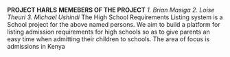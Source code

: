 **PROJECT HARLS**
**MEMEBERS OF THE PROJECT**
_1. Brian Masiga
_2. Loise Theuri
_3. Michael Ushindi___
The High School Requirements Listing system is a School project for the above named persons.
We aim to build a platform for listing admission requirements for high schools so as to give parents an easy time when admitting their children to schools.
The area of focus is admissions in Kenya
